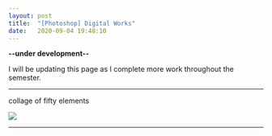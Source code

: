 ```yaml
---
layout: post
title:  "[Photoshop] Digital Works"
date:   2020-09-04 19:48:10
---
```

**--under development--**

I will be updating this page as I complete more work throughout the semester.

-----------------------------------------------------------

collage of fifty elements

<img src="https://i.imgur.com/bUeaZJ7.jpg">

-----------------------------------------------------------

